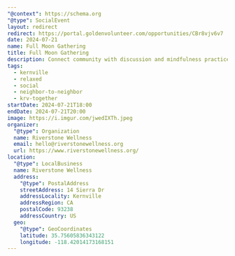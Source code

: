 ```yaml
---
"@context": https://schema.org
"@type": SocialEvent
layout: redirect
redirect: https://portal.goldenvolunteer.com/opportunities/CBr8vjv6v7
date: 2024-07-21
name: Full Moon Gathering
title: Full Moon Gathering
description: Connect community with discussion and mindfulness practice.
tags:
  - kernville
  - relaxed
  - social
  - neighbor-to-neighbor
  - krv-together
startDate: 2024-07-21T18:00
endDate: 2024-07-21T20:00
image: https://i.imgur.com/jwedIXTh.jpeg
organizer:
  "@type": Organization
  name: Riverstone Wellness
  email: hello@riverstonewellness.org
  url: https://www.riverstonewellness.org/
location:
  "@type": LocalBusiness
  name: Riverstone Wellness
  address:
    "@type": PostalAddress
    streetAddress: 14 Sierra Dr
    addressLocality: Kernville
    addressRegion: CA
    postalCode: 93238
    addressCountry: US
  geo:
    "@type": GeoCoordinates
    latitude: 35.75605836343122
    longitude: -118.42014173168151
---
```


